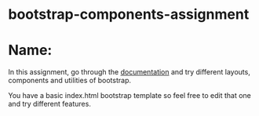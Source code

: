 # bootstrap-components-assignment

# Name:

In this assignment, go through the [documentation](https://getbootstrap.com/docs/4.3/layout/overview/) and try different layouts, components and utilities of bootstrap.

You have a basic index.html bootstrap template so feel free to edit that one and try different features.
